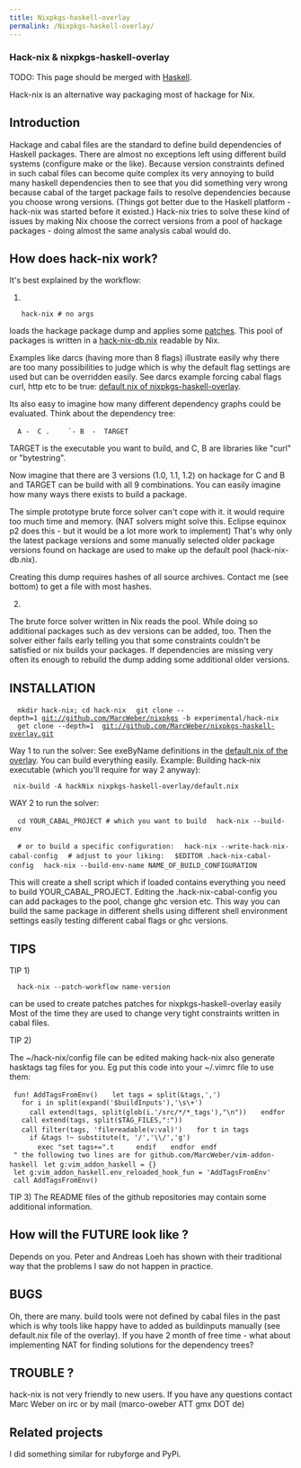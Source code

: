 ```yaml
---
title: Nixpkgs-haskell-overlay
permalink: /Nixpkgs-haskell-overlay/
---
```


### Hack-nix & nixpkgs-haskell-overlay

TODO: This page should be merged with [Haskell](/Haskell "wikilink").

Hack-nix is an alternative way packaging most of hackage for Nix.

Introduction
------------

Hackage and cabal files are the standard to define build dependencies of Haskell packages. There are almost no exceptions left using different build systems (configure make or the like). Because version constraints defined in such cabal files can become quite complex its very annoying to build many haskell dependencies then to see that you did something very wrong because cabal of the target package fails to resolve dependencies because you choose wrong versions. (Things got better due to the Haskell platform - hack-nix was started before it existed.) Hack-nix tries to solve these kind of issues by making Nix choose the correct versions from a pool of hackage packages - doing almost the same analysis cabal would do.

How does hack-nix work?
-----------------------

It's best explained by the workflow:

1)

`   hack-nix # no args`

loads the hackage package dump and applies some [patches](https://github.com/MarcWeber/nixpkgs-haskell-overlay/tree/master/patches). This pool of packages is written in a [hack-nix-db.nix](https://github.com/MarcWeber/nixpkgs-haskell-overlay/blob/master/hackage/hack-nix-db.nix) readable by Nix.

Examples like darcs (having more than 8 flags) illustrate easily why there are too many possibilities to judge which is why the default flag settings are used but can be overridden easily. See darcs example forcing cabal flags curl, http etc to be true: [default.nix of nixpkgs-haskell-overlay](https://github.com/MarcWeber/nixpkgs-haskell-overlay/blob/master/default.nix).

Its also easy to imagine how many different dependency graphs could be evaluated. Think about the dependency tree:

`  A -  C .`
``     `- B  -  TARGET ``

TARGET is the executable you want to build, and C, B are libraries like "curl" or "bytestring".

Now imagine that there are 3 versions (1.0, 1.1, 1.2) on hackage for C and B and TARGET can be build with all 9 combinations. You can easily imagine how many ways there exists to build a package.

The simple prototype brute force solver can't cope with it. it would require too much time and memory. (NAT solvers might solve this. Eclipse equinox p2 does this - but it would be a lot more work to implement) That's why only the latest package versions and some manually selected older package versions found on hackage are used to make up the default pool (hack-nix-db.nix).

Creating this dump requires hashes of all source archives. Contact me (see bottom) to get a file with most hashes.

2)

The brute force solver written in Nix reads the pool. While doing so additional packages such as dev versions can be added, too. Then the solver either fails early telling you that some constraints couldn't be satisfied or nix builds your packages. If dependencies are missing very often its enough to rebuild the dump adding some additional older versions.

INSTALLATION
------------

`  mkdir hack-nix; cd hack-nix`
`  git clone --depth=1 `[`git://github.com/MarcWeber/nixpkgs`](git://github.com/MarcWeber/nixpkgs)` -b experimental/hack-nix`
`  get clone --depth=1  `[`git://github.com/MarcWeber/nixpkgs-haskell-overlay.git`](git://github.com/MarcWeber/nixpkgs-haskell-overlay.git)

Way 1 to run the solver: See exeByName definitions in the [default.nix of the overlay](https://github.com/MarcWeber/nixpkgs-haskell-overlay/blob/master/default.nix). You can build everything easily. Example: Building hack-nix executable (which you'll require for way 2 anyway):

` nix-build -A hackNix nixpkgs-haskell-overlay/default.nix`

WAY 2 to run the solver:

`  cd YOUR_CABAL_PROJECT # which you want to build`
`  hack-nix --build-env`

`  # or to build a specific configuration:`
`  hack-nix --write-hack-nix-cabal-config`
`  # adjust to your liking:`
`  $EDITOR .hack-nix-cabal-config`
`  hack-nix --build-env-name NAME_OF_BUILD_CONFIGURATION`

This will create a shell script which if loaded contains everything you need to build YOUR_CABAL_PROJECT. Editing the .hack-nix-cabal-config you can add packages to the pool, change ghc version etc. This way you can build the same package in different shells using different shell environment settings easily testing different cabal flags or ghc versions.

TIPS
----

TIP 1)

`  hack-nix --patch-workflow name-version`

can be used to create patches patches for nixpkgs-haskell-overlay easily Most of the time they are used to change very tight constraints written in cabal files.

TIP 2)

The ~/hack-nix/config file can be edited making hack-nix also generate hasktags tag files for you. Eg put this code into your ~/.vimrc file to use them:

` fun! AddTagsFromEnv()`
`   let tags = split(&tags,',')`
`   for i in split(expand('$buildInputs'),'\s\+')`
`     call extend(tags, split(glob(i.'/src/*/*_tags'),"\n"))`
`   endfor`
`   call extend(tags, split($TAG_FILES,":"))`
`   call filter(tags, 'filereadable(v:val)')`
`   for t in tags`
`     if &tags !~ substitute(t, '/','\\/','g')`
`       exec "set tags+=".t`
`     endif`
`   endfor`
` endf`
` " the following two lines are for github.com/MarcWeber/vim-addon-haskell`
` let g:vim_addon_haskell = {}`
` let g:vim_addon_haskell.env_reloaded_hook_fun = 'AddTagsFromEnv'`
` call AddTagsFromEnv()`

TIP 3) The README files of the github repositories may contain some additional information.

How will the FUTURE look like ?
-------------------------------

Depends on you. Peter and Andreas Loeh has shown with their traditional way that the problems I saw do not happen in practice.

BUGS
----

Oh, there are many. build tools were not defined by cabal files in the past which is why tools like happy have to added as buildinputs manually (see default.nix file of the overlay). If you have 2 month of free time - what about implementing NAT for finding solutions for the dependency trees?

TROUBLE ?
---------

hack-nix is not very friendly to new users. If you have any questions contact Marc Weber on irc or by mail (marco-oweber ATT gmx DOT de)

Related projects
----------------

I did something similar for rubyforge and PyPi.